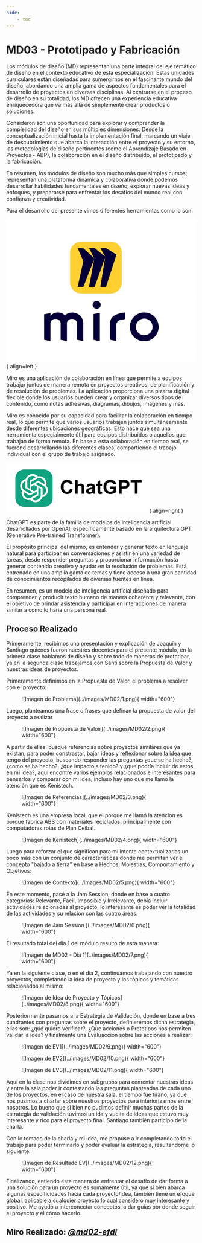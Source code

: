 ```yaml
---
hide:
    - toc
---
```


# MD03 - Prototipado y Fabricación

Los módulos de diseño (MD) representan una parte integral del eje temático de diseño en el contexto educativo de esta especialización. Estas unidades curriculares están diseñadas para sumergirnos en el fascinante mundo del diseño, abordando una amplia gama de aspectos fundamentales para el desarrollo de proyectos en diversas disciplinas. Al centrarse en el proceso de diseño en su totalidad, los MD ofrecen una experiencia educativa enriquecedora que va más allá de simplemente crear productos o soluciones.

Consideron son una oportunidad para explorar y comprender la complejidad del diseño en sus múltiples dimensiones. Desde la conceptualización inicial hasta la implementación final, marcando un viaje de descubrimiento que abarca la interacción entre el proyecto y su entorno, las metodologías de diseño pertinentes (como el Aprendizaje Basado en Proyectos - ABP), la colaboración en el diseño distribuido, el prototipado y la fabricación.

En resumen, los módulos de diseño son mucho más que simples cursos; representan una plataforma dinámica y colaborativa donde podemos desarrollar habilidades fundamentales en diseño, explorar nuevas ideas y enfoques, y prepararse para enfrentar los desafíos del mundo real con confianza y creatividad.

Para el desarrollo del presente vimos diferentes herramientas como lo son: 

![Imagen de MIRO](../images/MD01/miro.png#md01){ align=left }

Miro es una aplicación de colaboración en línea que permite a equipos trabajar juntos de manera remota en proyectos creativos, de planificación y de resolución de problemas. La aplicación proporciona una pizarra digital flexible donde los usuarios pueden crear y organizar diversos tipos de contenido, como notas adhesivas, diagramas, dibujos, imágenes y más.

Miro es conocido por su capacidad para facilitar la colaboración en tiempo real, lo que permite que varios usuarios trabajen juntos simultáneamente desde diferentes ubicaciones geográficas. Esto hace que sea una herramienta especialmente útil para equipos distribuidos o aquellos que trabajan de forma remota. En base a esta colaboración en tiempo real, se fuerond desarrollando las diferentes clases, compartiendo el trabajo individual con el grupo de trabajo asignado.

![Imagen de ChatGPT](../images/MD01/chatgpt.png#md01){ align=right }

ChatGPT es parte de la familia de modelos de inteligencia artificial desarrollados por OpenAI, específicamente basado en la arquitectura GPT (Generative Pre-trained Transformer).

El propósito principal del mismo, es entender y generar texto en lenguaje natural para participar en conversaciones y asistir en una variedad de tareas, desde responder preguntas y proporcionar información hasta generar contenido creativo y ayudar en la resolución de problemas. Está entrenado en una amplia gama de temas y tiene acceso a una gran cantidad de conocimientos recopilados de diversas fuentes en línea.

En resumen, es un modelo de inteligencia artificial diseñado para comprender y producir texto humano de manera coherente y relevante, con el objetivo de brindar asistencia y participar en interacciones de manera similar a como lo haría una persona real.

## Proceso Realizado

Primeramente, recibimos una presentación y explicación de Joaquín y Santiago quienes fueron nuestros docentes para el presente módulo, en la primera clase hablamos de diseño y sobre todo de maneras de prototipar, ya en la segunda clase trabajamos con Santi sobre la Propuesta de Valor y nuestras ideas de proyectos.

Primeramente definimos en la Propuesta de Valor, el problema a resolver con el proyecto:

<figure markdown="span">
  ![Imagen de Problema](../images/MD02/1.png){ width="600"}
</figure>

Luego, planteamos una frase o frases que definan la propuesta de valor del proyecto a realizar

<figure markdown="span">
  ![Imagen de Propuesta de Valoir](../images/MD02/2.png){ width="600"}
</figure>

A partir de ellas, busqué referencias sobre proyectos similares que ya existan, para poder constrastar, bajar ideas y reflexionar sobre la idea que tengo del proyecto, buscando responder las preguntas ¿que se ha hecho?, ¿como se ha hecho?, ¿que impacto a tenido? y ¿que podría incluir de estos en mi idea?, aquí encontre varios ejemplos relacionados e interesantes para pensarlos y comparar con mi idea, incluso hay uno que me llamo la atención que es Kenistech.

<figure markdown="span">
  ![Imagen de Referencias](../images/MD02/3.png){ width="600"}
</figure>

Kenistech es una empresa local, que el porque me llamó la atencion es porque fabrica ABS con materiales reciclados, principalmente con computadoras rotas de Plan Ceibal.

<figure markdown="span">
  ![Imagen de Kenistech](../images/MD02/4.png){ width="600"}
</figure>

Luego para reforzar el que significan para mí intente contextualizarlas un poco más con un conjunto de caracteristicas donde me permitan ver el concepto "bajado a tierra" en base a Hechos, Molestias, Comportamiento y Objetivos:

<figure markdown="span">
  ![Imagen de Contexto](../images/MD02/5.png){ width="600"}
</figure>

En este momento, pasé a la Jam Session, donde en base a cuatro categorías: Relevante, Fácil, Imposible y Irrelevante, debía incluir actividades relacionadas al proyecto, lo interesante es poder ver la totalidad de las actividades y su relacion con las cuatro áreas: 

<figure markdown="span">
  ![Imagen de Jam Session ](../images/MD02/6.png){ width="600"}
</figure>

El resultado total del día 1 del módulo resulto de esta manera:

<figure markdown="span">
  ![Imagen de MD02 - Día 1](../images/MD02/7.png){ width="600"}
</figure>

Ya en la siguiente clase, o en el día 2, continuamos trabajando con nuestro proyectos, completando la idea de proyecto y los tópicos y temáticas relacionados al mismo:

<figure markdown="span">
  ![Imagen de Idea de Proyecto y Tópicos](../images/MD02/8.png){ width="600"}
</figure>

Posteriormente pasamos a la Estrategia de Validación, donde en base a tres cuadrantes con preguntas sobre el proyecto, definieremos dicha estrategia, ellas son: ¿qué quiero verificar?, ¿Que acciones o Prototipos nos permiten validar la idea? y finalmente una Evaluacción sobre las acciones a realizar:

<figure markdown="span">
  ![Imagen de EV1](../images/MD02/9.png){ width="600"}
</figure>

<figure markdown="span">
  ![Imagen de EV2](../images/MD02/10.png){ width="600"}
</figure>

<figure markdown="span">
  ![Imagen de EV3](../images/MD02/11.png){ width="600"}
</figure>

Aquí en la clase nos dividimos en subgrupos para comentar nuestras ideas y entre la sala poder ir contestando las preguntas planteadas de cada uno de los proyectos, en el caso de nuestra sala, el tiempo fue tirano, ya que nos pusimos a charlar sobre nuestros proyectos para interiorizarnos entre nosotros. Lo bueno que si bien no pudimos definir muchas partes de la estrategia de validación tuvimos un ida y vuelta de ideas que estuvo muy interesante y rico para el proyecto final. Santiago también participo de la charla.

Con lo tomado de la charla y mi idea, me propuse a ir completando todo el trabajo para poder terminarlo y poder evaluar la estrategia, resultandome lo siguiente:

<figure markdown="span">
  ![Imagen de Resultado EV](../images/MD02/12.png){ width="600"}
</figure>

Finalizando, entiendo esta manera de enfrentar el desafío de dar forma a una solución para un proyecto es sumamente útil, ya que si bien abarca algunas especificidades hacia cada proyecto/idea, también tiene un efoque global, aplicable a cualquier proyecto lo cual considero muy interesante y positivo.
Me ayudó a interconectar conceptos, a dar guias por donde seguir el proyecto y el cómo hacerlo.

## Miro Realizado: *[@md02-efdi](https://miro.com/app/board/uXjVK9Q-_oY=/)*
